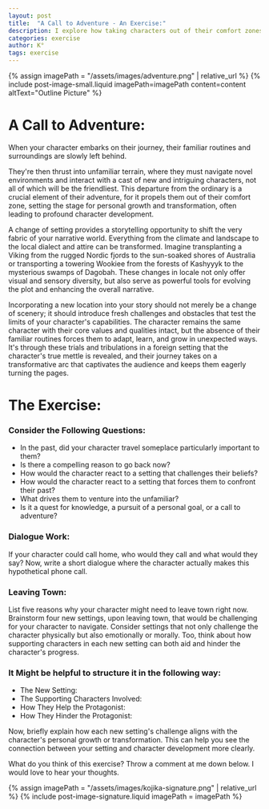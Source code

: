 ```yaml
---
layout: post
title:  "A Call to Adventure - An Exercise:"
description: I explore how taking characters out of their comfort zones can drive powerful character development and story progression. Whether it's a Viking landing in Australia or a character making a difficult call home, these shifts in environment create opportunities for growth and transformation. Through exercises examining past travels, potential escape routes, and new challenging settings, I demonstrate how location changes can be more than just scenery - they're catalysts for character evolution. By considering both physical and emotional challenges in new environments, along with the impact of supporting characters, we can create more dynamic and engaging story arcs.
categories: exercise
author: K°
tags: exercise
---
```


<div>
{% assign imagePath = "/assets/images/adventure.png" | relative_url %}
{% include post-image-small.liquid imagePath=imagePath content=content 
altText="Outline Picture" %}
</div>

# A Call to Adventure:

When your character embarks on their journey, their familiar routines and surroundings are slowly left behind.

They're then thrust into unfamiliar terrain, where they must navigate novel environments and interact with a cast of new and intriguing characters, not all of which will be the friendliest. This departure from the ordinary is a crucial element of their adventure, for it propels them out of their comfort zone, setting the stage for personal growth and transformation, often leading to profound character development.

A change of setting provides a storytelling opportunity to shift the very fabric of your narrative world. Everything from the climate and landscape to the local dialect and attire can be transformed. Imagine transplanting a Viking from the rugged Nordic fjords to the sun-soaked shores of Australia or transporting a towering Wookiee from the forests of Kashyyyk to the mysterious swamps of Dagobah. These changes in locale not only offer visual and sensory diversity, but also serve as powerful tools for evolving the plot and enhancing the overall narrative.

Incorporating a new location into your story should not merely be a change of scenery; it should introduce fresh challenges and obstacles that test the limits of your character's capabilities. The character remains the same character with their core values and qualities intact, but the absence of their familiar routines forces them to adapt, learn, and grow in unexpected ways. It's through these trials and tribulations in a foreign setting that the character's true mettle is revealed, and their journey takes on a transformative arc that captivates the audience and keeps them eagerly turning the pages.

# The Exercise:

### Consider the Following Questions:
- In the past, did your character travel someplace particularly important to them?
- Is there a compelling reason to go back now?
- How would the character react to a setting that challenges their beliefs?
- How would the character react to a setting that forces them to confront their past?
- What drives them to venture into the unfamiliar?
- Is it a quest for knowledge, a pursuit of a personal goal, or a call to adventure?

### Dialogue Work:
If your character could call home, who would they call and what would they say? Now, write a short dialogue where the character actually makes this hypothetical phone call.

### Leaving Town:
List five reasons why your character might need to leave town right now.
Brainstorm four new settings, upon leaving town, that would be challenging for your character to navigate.
Consider settings that not only challenge the character physically but also emotionally or morally.
Too, think about how supporting characters in each new setting can both aid and hinder the character's progress.

### It Might be helpful to structure it in the following way:
- The New Setting:
- The Supporting Characters Involved:
- How They Help the Protagonist:
- How They Hinder the Protagonist:

Now, briefly explain how each new setting's challenge aligns with the character's personal growth or transformation. This can help you see the connection between your setting and character development more clearly.

What do you think of this exercise? Throw a comment at me down below. I would love to hear your thoughts.

<!-- signature -->
{% assign imagePath = "/assets/images/kojika-signature.png" | relative_url %}
{% include post-image-signature.liquid imagePath = imagePath %}
